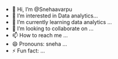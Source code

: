 - 👋 Hi, I’m @Snehaavarpu
- 👀 I’m interested in Data analytics...
- 🌱 I’m currently learning data analytics ...
- 💞️ I’m looking to collaborate on ...
- 📫 How to reach me ...
- 😄 Pronouns: sneha ...
- ⚡ Fun fact: ...

<!---
Snehaavarpu/Snehaavarpu is a ✨ special ✨ repository because its `README.md` (this file) appears on your GitHub profile.
You can click the Preview link to take a look at your changes.
--->
